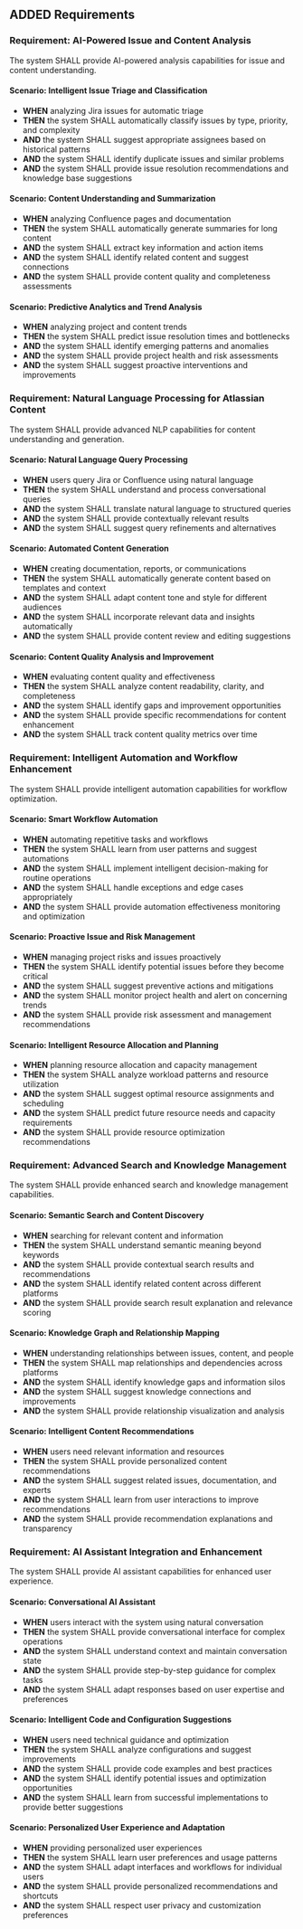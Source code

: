 ## ADDED Requirements

### Requirement: AI-Powered Issue and Content Analysis
The system SHALL provide AI-powered analysis capabilities for issue and content understanding.

#### Scenario: Intelligent Issue Triage and Classification
- **WHEN** analyzing Jira issues for automatic triage
- **THEN** the system SHALL automatically classify issues by type, priority, and complexity
- **AND** the system SHALL suggest appropriate assignees based on historical patterns
- **AND** the system SHALL identify duplicate issues and similar problems
- **AND** the system SHALL provide issue resolution recommendations and knowledge base suggestions

#### Scenario: Content Understanding and Summarization
- **WHEN** analyzing Confluence pages and documentation
- **THEN** the system SHALL automatically generate summaries for long content
- **AND** the system SHALL extract key information and action items
- **AND** the system SHALL identify related content and suggest connections
- **AND** the system SHALL provide content quality and completeness assessments

#### Scenario: Predictive Analytics and Trend Analysis
- **WHEN** analyzing project and content trends
- **THEN** the system SHALL predict issue resolution times and bottlenecks
- **AND** the system SHALL identify emerging patterns and anomalies
- **AND** the system SHALL provide project health and risk assessments
- **AND** the system SHALL suggest proactive interventions and improvements

### Requirement: Natural Language Processing for Atlassian Content
The system SHALL provide advanced NLP capabilities for content understanding and generation.

#### Scenario: Natural Language Query Processing
- **WHEN** users query Jira or Confluence using natural language
- **THEN** the system SHALL understand and process conversational queries
- **AND** the system SHALL translate natural language to structured queries
- **AND** the system SHALL provide contextually relevant results
- **AND** the system SHALL suggest query refinements and alternatives

#### Scenario: Automated Content Generation
- **WHEN** creating documentation, reports, or communications
- **THEN** the system SHALL automatically generate content based on templates and context
- **AND** the system SHALL adapt content tone and style for different audiences
- **AND** the system SHALL incorporate relevant data and insights automatically
- **AND** the system SHALL provide content review and editing suggestions

#### Scenario: Content Quality Analysis and Improvement
- **WHEN** evaluating content quality and effectiveness
- **THEN** the system SHALL analyze content readability, clarity, and completeness
- **AND** the system SHALL identify gaps and improvement opportunities
- **AND** the system SHALL provide specific recommendations for content enhancement
- **AND** the system SHALL track content quality metrics over time

### Requirement: Intelligent Automation and Workflow Enhancement
The system SHALL provide intelligent automation capabilities for workflow optimization.

#### Scenario: Smart Workflow Automation
- **WHEN** automating repetitive tasks and workflows
- **THEN** the system SHALL learn from user patterns and suggest automations
- **AND** the system SHALL implement intelligent decision-making for routine operations
- **AND** the system SHALL handle exceptions and edge cases appropriately
- **AND** the system SHALL provide automation effectiveness monitoring and optimization

#### Scenario: Proactive Issue and Risk Management
- **WHEN** managing project risks and issues proactively
- **THEN** the system SHALL identify potential issues before they become critical
- **AND** the system SHALL suggest preventive actions and mitigations
- **AND** the system SHALL monitor project health and alert on concerning trends
- **AND** the system SHALL provide risk assessment and management recommendations

#### Scenario: Intelligent Resource Allocation and Planning
- **WHEN** planning resource allocation and capacity management
- **THEN** the system SHALL analyze workload patterns and resource utilization
- **AND** the system SHALL suggest optimal resource assignments and scheduling
- **AND** the system SHALL predict future resource needs and capacity requirements
- **AND** the system SHALL provide resource optimization recommendations

### Requirement: Advanced Search and Knowledge Management
The system SHALL provide enhanced search and knowledge management capabilities.

#### Scenario: Semantic Search and Content Discovery
- **WHEN** searching for relevant content and information
- **THEN** the system SHALL understand semantic meaning beyond keywords
- **AND** the system SHALL provide contextual search results and recommendations
- **AND** the system SHALL identify related content across different platforms
- **AND** the system SHALL provide search result explanation and relevance scoring

#### Scenario: Knowledge Graph and Relationship Mapping
- **WHEN** understanding relationships between issues, content, and people
- **THEN** the system SHALL map relationships and dependencies across platforms
- **AND** the system SHALL identify knowledge gaps and information silos
- **AND** the system SHALL suggest knowledge connections and improvements
- **AND** the system SHALL provide relationship visualization and analysis

#### Scenario: Intelligent Content Recommendations
- **WHEN** users need relevant information and resources
- **THEN** the system SHALL provide personalized content recommendations
- **AND** the system SHALL suggest related issues, documentation, and experts
- **AND** the system SHALL learn from user interactions to improve recommendations
- **AND** the system SHALL provide recommendation explanations and transparency

### Requirement: AI Assistant Integration and Enhancement
The system SHALL provide AI assistant capabilities for enhanced user experience.

#### Scenario: Conversational AI Assistant
- **WHEN** users interact with the system using natural conversation
- **THEN** the system SHALL provide conversational interface for complex operations
- **AND** the system SHALL understand context and maintain conversation state
- **AND** the system SHALL provide step-by-step guidance for complex tasks
- **AND** the system SHALL adapt responses based on user expertise and preferences

#### Scenario: Intelligent Code and Configuration Suggestions
- **WHEN** users need technical guidance and optimization
- **THEN** the system SHALL analyze configurations and suggest improvements
- **AND** the system SHALL provide code examples and best practices
- **AND** the system SHALL identify potential issues and optimization opportunities
- **AND** the system SHALL learn from successful implementations to provide better suggestions

#### Scenario: Personalized User Experience and Adaptation
- **WHEN** providing personalized user experiences
- **THEN** the system SHALL learn user preferences and usage patterns
- **AND** the system SHALL adapt interfaces and workflows for individual users
- **AND** the system SHALL provide personalized recommendations and shortcuts
- **AND** the system SHALL respect user privacy and customization preferences